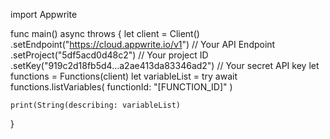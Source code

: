 import Appwrite

func main() async throws {
    let client = Client()
      .setEndpoint("https://cloud.appwrite.io/v1") // Your API Endpoint
      .setProject("5df5acd0d48c2") // Your project ID
      .setKey("919c2d18fb5d4...a2ae413da83346ad2") // Your secret API key
    let functions = Functions(client)
    let variableList = try await functions.listVariables(
        functionId: "[FUNCTION_ID]"
    )

    print(String(describing: variableList)
}
